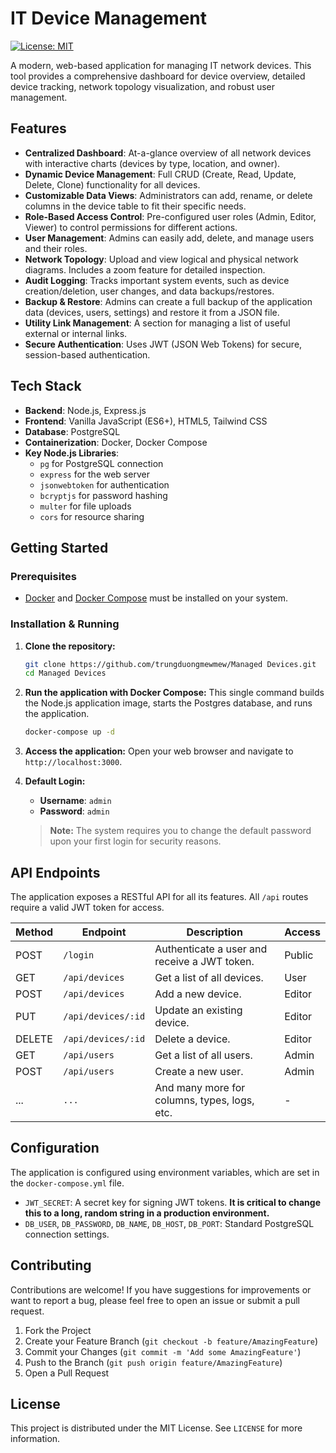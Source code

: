 # IT Device Management

[![License: MIT](https://img.shields.io/badge/License-MIT-yellow.svg)](https://opensource.org/licenses/MIT)

A modern, web-based application for managing IT network devices. This tool provides a comprehensive dashboard for device overview, detailed device tracking, network topology visualization, and robust user management.



## Features

- **Centralized Dashboard**: At-a-glance overview of all network devices with interactive charts (devices by type, location, and owner).
- **Dynamic Device Management**: Full CRUD (Create, Read, Update, Delete, Clone) functionality for all devices.
- **Customizable Data Views**: Administrators can add, rename, or delete columns in the device table to fit their specific needs.
- **Role-Based Access Control**: Pre-configured user roles (Admin, Editor, Viewer) to control permissions for different actions.
- **User Management**: Admins can easily add, delete, and manage users and their roles.
- **Network Topology**: Upload and view logical and physical network diagrams. Includes a zoom feature for detailed inspection.
- **Audit Logging**: Tracks important system events, such as device creation/deletion, user changes, and data backups/restores.
- **Backup & Restore**: Admins can create a full backup of the application data (devices, users, settings) and restore it from a JSON file.
- **Utility Link Management**: A section for managing a list of useful external or internal links.
- **Secure Authentication**: Uses JWT (JSON Web Tokens) for secure, session-based authentication.

## Tech Stack

- **Backend**: Node.js, Express.js
- **Frontend**: Vanilla JavaScript (ES6+), HTML5, Tailwind CSS
- **Database**: PostgreSQL
- **Containerization**: Docker, Docker Compose
- **Key Node.js Libraries**:
  - `pg` for PostgreSQL connection
  - `express` for the web server
  - `jsonwebtoken` for authentication
  - `bcryptjs` for password hashing
  - `multer` for file uploads
  - `cors` for resource sharing

## Getting Started

### Prerequisites

- [Docker](https://www.docker.com/get-started) and [Docker Compose](https://docs.docker.com/compose/install/) must be installed on your system.

### Installation & Running

1.  **Clone the repository:**
    ```sh
    git clone https://github.com/trungduongmewmew/Managed Devices.git
    cd Managed Devices
    ```

2.  **Run the application with Docker Compose:**
    This single command builds the Node.js application image, starts the Postgres database, and runs the application.
    ```sh
    docker-compose up -d
    ```

3.  **Access the application:**
    Open your web browser and navigate to `http://localhost:3000`.

4.  **Default Login:**
    - **Username**: `admin`
    - **Password**: `admin`

    > **Note:** The system requires you to change the default password upon your first login for security reasons.

## API Endpoints

The application exposes a RESTful API for all its features. All `/api` routes require a valid JWT token for access.

| Method | Endpoint                       | Description                                          | Access  |
|--------|--------------------------------|------------------------------------------------------|---------|
| POST   | `/login`                       | Authenticate a user and receive a JWT token.         | Public  |
| GET    | `/api/devices`                 | Get a list of all devices.                           | User    |
| POST   | `/api/devices`                 | Add a new device.                                    | Editor  |
| PUT    | `/api/devices/:id`             | Update an existing device.                           | Editor  |
| DELETE | `/api/devices/:id`             | Delete a device.                                     | Editor  |
| GET    | `/api/users`                   | Get a list of all users.                             | Admin   |
| POST   | `/api/users`                   | Create a new user.                                   | Admin   |
| ...    | `...`                          | And many more for columns, types, logs, etc.         | -       |

## Configuration

The application is configured using environment variables, which are set in the `docker-compose.yml` file.

- `JWT_SECRET`: A secret key for signing JWT tokens. **It is critical to change this to a long, random string in a production environment.**
- `DB_USER`, `DB_PASSWORD`, `DB_NAME`, `DB_HOST`, `DB_PORT`: Standard PostgreSQL connection settings.

## Contributing

Contributions are welcome! If you have suggestions for improvements or want to report a bug, please feel free to open an issue or submit a pull request.

1.  Fork the Project
2.  Create your Feature Branch (`git checkout -b feature/AmazingFeature`)
3.  Commit your Changes (`git commit -m 'Add some AmazingFeature'`)
4.  Push to the Branch (`git push origin feature/AmazingFeature`)
5.  Open a Pull Request

## License

This project is distributed under the MIT License. See `LICENSE` for more information.
